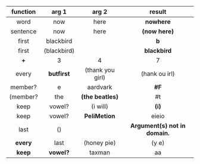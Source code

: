 |function|arg 1|arg 2|result|
|:------:|:---:|:---:|:----:|
|word|now|here|**nowhere**|
|sentence|now|here|**(now here)**|
|first|blackbird||**b**|
|first|(blackbird)||**blackbird**|
|**+**|3|4|7|
|every|**butfirst**|(thank you girl)|(hank ou irl)|
|member?|e|aardvark|**#F**|
|(member?|the|**(the beatles)**|#t|
|keep|vowel?|(i will)|**(i)**|
|keep|vowel?|**PeliMetion**|eieio|
|last|()||**Argument(s) not in domain.**|
|**every**|last|(honey pie)|(y e)|
|**keep**|**vowel?**|taxman|aa|
